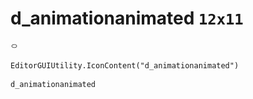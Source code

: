 # d_animationanimated `12x11`
<img src="/img/d_animationanimated.png" width=12 height=11>

``` CSharp
EditorGUIUtility.IconContent("d_animationanimated")
```
```
d_animationanimated
```
